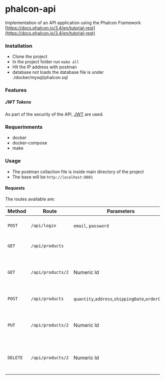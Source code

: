 # phalcon-api
Implementation of an API application using the Phalcon Framework [https://docs.phalcon.io/3.4/en/tutorial-rest](https://docs.phalcon.io/3.4/en/tutorial-rest)

### Installation
- Clone the project
- In the project folder run `make all`
- Hit the IP address with postman
- database not loads the database file is under ./docker/mysql/phalcon.sql

### Features
##### JWT Tokens
As part of the security of the API, [JWT](https://jwt.io) are used.

### Requerinments
- docker
- docker-compose
- make

### Usage

- The postman collaction file is inside main directory of the project
- The base will be `http://localhost:8081`

#### Requests
The routes available are:

| Method | Route              | Parameters                                      | Action                                                   | 
|--------|--------------------|-------------------------------------------------|----------------------------------------------------------|
| `POST` | `/api/login`       | `email`, `password`                             | Login - get Token                                        |
| `GET`  | `/api/products`      |                                                 | Retrieves all products                                     |
| `GET`  | `/api/products/2`    | Numeric Id                                      | Retrieves products based on primary key                    |
| `POST` | `/api/products`      | `quantity`,`address`,`shippingDate`,`orderCode` | Adds a new product                                         |
| `PUT`  | `/api/products/2`    | Numeric Id                                      | Updates products based on primary key                      |
|`DELETE`| `/api/products/2`    | Numeric Id                                      | Deletes products based on primary key                      |
                                             

